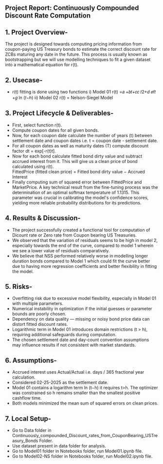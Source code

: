 ## Project Report: Continuously Compounded Discount Rate Computation

## 1. Project Overview-
The project is designed towards computing pricing information from coupon-paying US Treasury bonds to estimate the correct discount rate for ZCBs maturing any date in the future. This process is usually known as bootstrapping but we will use modelling techniques to fit a given dataset into a mathematical equation for r(t). 

## 2. Usecase- 
- r(t) fitting is done using two functions i) Model 01 r(t) =𝑎 +𝑏𝑡+𝑐𝑐 𝑡2+𝑑 𝑒𝑓𝑡 +𝑔 ln (𝑡−ℎ) 
                                           ii) Model 02 r(t) = Nelson-Siegel Model 

## 3. Project Lifecycle & Deliverables-
- First, select function r(t). 
- Compute coupon dates for all given bonds. 
- Now, for each coupon date calculate the number of years (t) between settlement date 
and coupon dates i.e. t = coupon date - settlement date.  
- For all coupon dates as well as maturity dates (T) compute discount factor dt = exp[-r(t)t]. 
- Now for each bond calculate fitted bond dirty value and subtract accrued interest from it. 
This will give us a clean price of bond calculated using r(t).  
FittedPrice (fitted clean price) = Fitted bond dirty value − Accrued Interest 
- Finally computing sum of squared error between FittedPrice and MarketPrice.
A key technical result from the fine-tuning process was the determination of an optimal softmax temperature of 1.1315. This parameter was crucial in calibrating the model's confidence scores, yielding more reliable probability distributions for its predictions.

## 4. Results & Discussion-
- The project successfully created a functional tool for computation of Dicount rate or Zero rate from Coupon bearing US Treasuries.
- We observed that the variation of residuals seems to be high in model 2, especially towards the end of the curve, compared to model 1 wherein we see a lower value of residuals comparatively.  
- We believe that NSS performed relatively worse in modelling longer duration bonds compared to Model 1 which could fit the curve better due to having more regression coefficients and better flexibility in fitting the model. 

## 5. Risks-
- Overfitting risk due to excessive model flexibility, especially in Model 01 with multiple parameters.
- Numerical instability in optimization if the initial guesses or parameter bounds are poorly chosen.
- Dependency on data quality — missing or noisy bond price data can distort fitted discount rates.
- Logarithmic term in Model 01 introduces domain restrictions (t > h), requiring additional safeguards during computation.
- The chosen settlement date and day-count convention assumptions may influence results if not consistent with market standards.

## 6. Assumptions-
- Accrued interest uses Actual/Actual i.e. days / 365 fractional year calculation.  
- Considered 02-25-2025 as the settlement date. 
- Model 01 contains a logarithm term ln (t−h) it requires t>h. The optimizer was constrained so h remains smaller than the smallest positive cashflow time.  
- Both models minimized the mean sum of squared errors on clean prices.

## 7. Local Setup-
- Go to Data folder in Continuously_compounded_Discount_rates_from_CouponBearing_USTreasury_Bonds Folder.
- Use dataset present in data folder for analysis.
- Go to Model01 folder in Notebooks folder, run Model01.ipynb file.
- Go to Model02-NS folder in Notebooks folder, run Model02.ipynb file.
